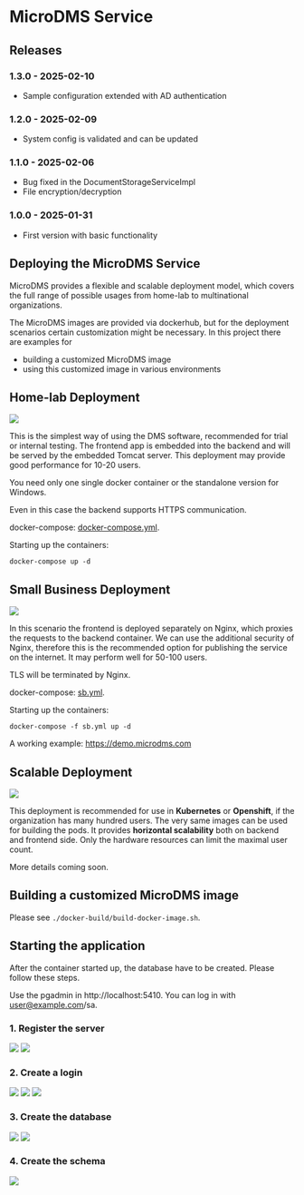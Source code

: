# MicroDMS Service

## Releases
### 1.3.0 - 2025-02-10
- Sample configuration extended with AD authentication

### 1.2.0 - 2025-02-09
- System config is validated and can be updated

### 1.1.0 - 2025-02-06
- Bug fixed in the DocumentStorageServiceImpl
- File encryption/decryption

### 1.0.0 - 2025-01-31
- First version with basic functionality

## Deploying the MicroDMS Service

MicroDMS provides a flexible and scalable deployment model, which covers the full range of possible usages from home-lab to multinational organizations.

The MicroDMS images are provided via dockerhub, but for the deployment scenarios certain customization might be necessary. In this project there are examples for
- building a customized MicroDMS image
- using this customized image in various environments

## Home-lab Deployment

![](docs/microdms_deployment-home-lab.drawio.png)

This is the simplest way of using the DMS software, recommended for trial or internal testing. The frontend app is embedded into the backend and will be served by the embedded Tomcat server. This deployment may provide good performance for 10-20 users. 

You need only one single docker container or the standalone version for Windows. 

Even in this case the backend supports HTTPS communication.

docker-compose: [docker-compose.yml](./docker-compose/my-microdms/docker-compose.yml).

Starting up the containers:
```
docker-compose up -d
```

## Small Business Deployment
![](docs/microdms_deployment-small-business.drawio.png)

In this scenario the frontend is deployed separately on Nginx, which proxies the requests to the backend container. We can use the additional security of Nginx, therefore this is the recommended option for publishing the service on the internet. It may perform well for 50-100 users.

TLS will be terminated by Nginx.

docker-compose: [sb.yml](./docker-compose/my-microdms/sb.yml).

Starting up the containers:
```
docker-compose -f sb.yml up -d
```

A working example: https://demo.microdms.com 

## Scalable Deployment
![](docs/microdms_deployment-scalable.drawio.png)

This deployment is recommended for use in **Kubernetes** or **Openshift**, if the organization has many hundred users. The very same images can be used for building the pods. It provides **horizontal scalability** both on backend and frontend side. Only the hardware resources can limit the maximal user count.

More details coming soon.

## Building a customized MicroDMS image
Please see `./docker-build/build-docker-image.sh`.

## Starting the application

After the container started up, the database have to be created. Please follow these steps.

Use the pgadmin in http://localhost:5410. You can log in with user@example.com/sa.

### 1. Register the server
![](docs/01_register_server_1.png)
![](docs/02_register_server_1.png)

### 2. Create a login
![](docs/02_create_login_1.png)
![](docs/02_create_login_2.png)
![](docs/02_create_login_3.png)

### 3. Create the database
![](docs/03_create_database_1.png)
![](docs/03_create_database_2.png)

### 4. Create the schema
![](docs/04_create_schema.png)



